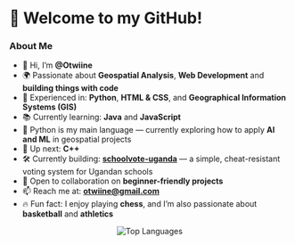 # 👋 Welcome to my GitHub!

### About Me
- 👋 Hi, I’m **@Otwiine**
- 🌍 Passionate about **Geospatial Analysis**, **Web Development** and **building things with code**
- 🧠 Experienced in: **Python**, **HTML & CSS**, and **Geographical Information Systems (GIS)**
- 📚 Currently learning:  **Java** and **JavaScript**
- 🐍 Python is my main language — currently exploring how to apply **AI and ML** in geospatial projects
- 🎯 Up next: **C++**
- 🛠️ Currently building: [**schoolvote-uganda**](https://github.com/Otwiine/schoolvote-uganda) — a simple, cheat-resistant voting system for Ugandan schools
- 🤝 Open to collaboration on **beginner-friendly projects**
- 📫 Reach me at: **otwiine@gmail.com**
- 🔥 Fun fact: I enjoy playing **chess**, and I’m also passionate about **basketball** and **athletics**

<p align="center">
  <img src="https://github-readme-stats.vercel.app/api/top-langs/?username=Otwiine&layout=compact&theme=github_dark&langs_count=5&hide=jupyter%20notebook" alt="Top Languages" draggable="false" />
</p>

<!---
Otwiine/Otwiine is a ✨ special ✨ repository because its README.md (this file) appears on your GitHub profile.
You can click the Preview link to take a look at your changes.
--->
